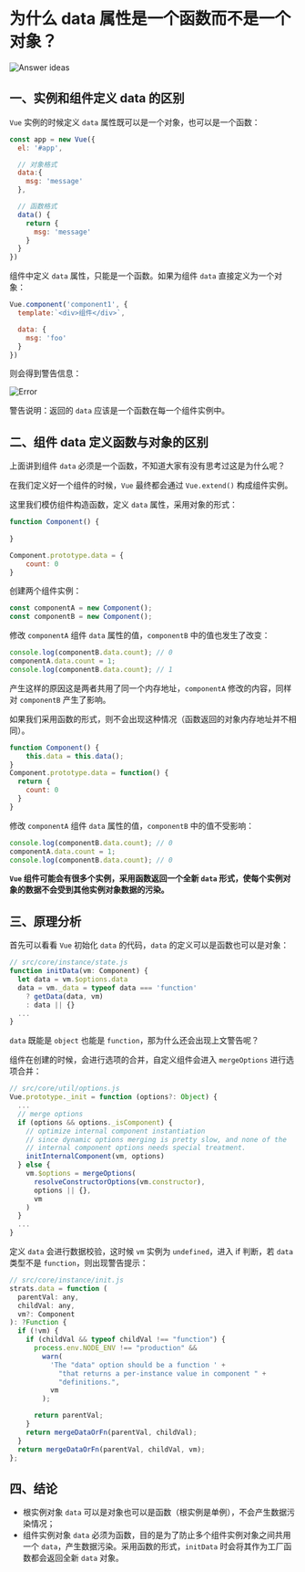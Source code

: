 # 为什么 data 属性是一个函数而不是一个对象？

<img :src="$withBase('/images/interview/data.png')" alt="Answer ideas">

## 一、实例和组件定义 data 的区别

`Vue` 实例的时候定义 `data` 属性既可以是一个对象，也可以是一个函数：

``` js
const app = new Vue({
  el: '#app',

  // 对象格式
  data:{
    msg: 'message'
  },

  // 函数格式
  data() {
    return {
      msg: 'message'
    }
  }
})
```

组件中定义 `data` 属性，只能是一个函数。如果为组件 `data` 直接定义为一个对象：

``` js
Vue.component('component1', {
  template:`<div>组件</div>`,

  data: {
    msg: 'foo'
  }
})
```

则会得到警告信息：

<img :src="$withBase('/images/interview/data-object.png')" alt="Error">

警告说明：返回的 `data` 应该是一个函数在每一个组件实例中。

## 二、组件 data 定义函数与对象的区别

上面讲到组件 `data` 必须是一个函数，不知道大家有没有思考过这是为什么呢？

在我们定义好一个组件的时候，`Vue` 最终都会通过 `Vue.extend()` 构成组件实例。

这里我们模仿组件构造函数，定义 `data` 属性，采用对象的形式：

``` js
function Component() {
 
}

Component.prototype.data = {
	count: 0
}
```

创建两个组件实例：

``` js
const componentA = new Component();
const componentB = new Component();
```

修改 `componentA` 组件 `data` 属性的值，`componentB` 中的值也发生了改变：

``` js
console.log(componentB.data.count); // 0
componentA.data.count = 1;
console.log(componentB.data.count); // 1
```

产生这样的原因这是两者共用了同一个内存地址，`componentA` 修改的内容，同样对 `componentB` 产生了影响。

如果我们采用函数的形式，则不会出现这种情况（函数返回的对象内存地址并不相同）。

``` js
function Component() {
	this.data = this.data();
}
Component.prototype.data = function() {
  return {
    count: 0
  }
}
```

修改 `componentA` 组件 `data` 属性的值，`componentB` 中的值不受影响：

``` js
console.log(componentB.data.count); // 0
componentA.data.count = 1;
console.log(componentB.data.count); // 0
```

**`Vue` 组件可能会有很多个实例，采用函数返回一个全新 `data` 形式，使每个实例对象的数据不会受到其他实例对象数据的污染。**

## 三、原理分析

首先可以看看 `Vue` 初始化 `data` 的代码，`data` 的定义可以是函数也可以是对象：

``` js
// src/core/instance/state.js
function initData(vm: Component) {
  let data = vm.$options.data
  data = vm._data = typeof data === 'function'
    ? getData(data, vm)
    : data || {}
  ...
}
```

`data` 既能是 `object` 也能是 `function`，那为什么还会出现上文警告呢？

组件在创建的时候，会进行选项的合并，自定义组件会进入 `mergeOptions` 进行选项合并：

``` js
// src/core/util/options.js
Vue.prototype._init = function (options?: Object) {
  ...
  // merge options
  if (options && options._isComponent) {
    // optimize internal component instantiation
    // since dynamic options merging is pretty slow, and none of the
    // internal component options needs special treatment.
    initInternalComponent(vm, options)
  } else {
    vm.$options = mergeOptions(
      resolveConstructorOptions(vm.constructor),
      options || {},
      vm
    )
  }
  ...
}
```

定义 `data` 会进行数据校验，这时候 `vm` 实例为 `undefined`，进入 if 判断，若 `data` 类型不是 `function`，则出现警告提示：

``` js
// src/core/instance/init.js
strats.data = function (
  parentVal: any,
  childVal: any,
  vm?: Component
): ?Function {
  if (!vm) {
    if (childVal && typeof childVal !== "function") {
      process.env.NODE_ENV !== "production" &&
        warn(
          'The "data" option should be a function ' +
            "that returns a per-instance value in component " +
            "definitions.",
          vm
        );

      return parentVal;
    }
    return mergeDataOrFn(parentVal, childVal);
  }
  return mergeDataOrFn(parentVal, childVal, vm);
};
```

## 四、结论

- 根实例对象 `data` 可以是对象也可以是函数（根实例是单例），不会产生数据污染情况；
- 组件实例对象 `data` 必须为函数，目的是为了防止多个组件实例对象之间共用一个 `data`，产生数据污染。采用函数的形式，`initData` 时会将其作为工厂函数都会返回全新 `data` 对象。
